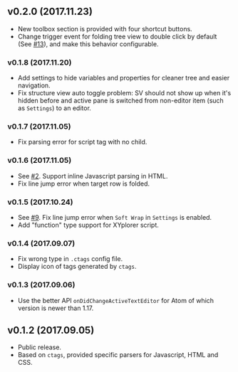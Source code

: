 ## v0.2.0 (2017.11.23)

- New toolbox section is provided with four shortcut buttons.
- Change trigger event for folding tree view to double click by default (See [#13](https://github.com/alibaba/structure-view/issues/13)), and make this behavior configurable.

### v0.1.8 (2017.11.20)

- Add settings to hide variables and properties for cleaner tree and easier navigation.
- Fix structure view auto toggle problem: SV should not show up when it's hidden before and active pane is switched from non-editor item (such as `Settings`) to an editor.

### v0.1.7 (2017.11.05)

- Fix parsing error for script tag with no child.

### v0.1.6 (2017.11.05)

- See [#2](https://github.com/alibaba/structure-view/issues/2). Support inline Javascript parsing in HTML.
- Fix line jump error when target row is folded.

### v0.1.5 (2017.10.24)

- See [#9](https://github.com/alibaba/structure-view/pull/9). Fix line jump error when `Soft Wrap` in `Settings` is enabled.
- Add "function" type support for XYplorer script.

### v0.1.4 (2017.09.07)

- Fix wrong type in `.ctags` config file.
- Display icon of tags generated by `ctags`.

### v0.1.3 (2017.09.06)

- Use the better API `onDidChangeActiveTextEditor` for Atom of which version is newer than 1.17.

## v0.1.2 (2017.09.05)

- Public release.
- Based on `ctags`, provided specific parsers for Javascript, HTML and CSS.

